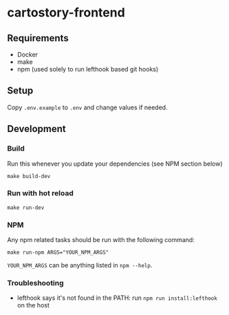 # cartostory-frontend

## Requirements
* Docker
* make
* npm (used solely to run lefthook based git hooks)

## Setup
Copy `.env.example` to `.env` and change values if needed.

## Development

### Build
Run this whenever you update your dependencies (see NPM section below)
```
make build-dev
```

### Run with hot reload
```
make run-dev
```

### NPM
Any npm related tasks should be run with the following command:
```
make run-npm ARGS="YOUR_NPM_ARGS"
```
`YOUR_NPM_ARGS` can be anything listed in `npm --help`.

### Troubleshooting
* lefthook says it's not found in the PATH: run `npm run install:lefthook` on the host
